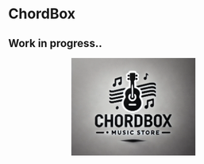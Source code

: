 # ChordBox

## Work in progress..

   <div align="center">
     <img src="images/chordbox_logo.png" alt="Project logo" width="250"/>
   </div>
